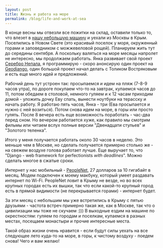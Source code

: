 ```yaml
---
layout: post
title: Жизнь и работа на море
permalink: /blog/life-and-work-at-sea
---
```

В конце весны мы отвезли все пожитки на склад, оставили только то, что влезет в [нашу небольшую машину](http://vorushin.livejournal.com/233194.html) и уехали из Москвы в Крым. Поселились в Новом Свете (это красивый поселок у моря, окруженный горами и заповедником с можжевеловой рощей). Планируем жить тут до середины сентября. А поскольку валяться на море месяцы напролет не интересно, мы продолжаем работать. Янка развивает свой проект [Серебро Непала](http://serebronepala.ru), я программирую - скоро анонсирую один проект на [Geodjango](http://geodjango.org), один большой проект начал делать с Толиком Востряковым и есть еще много идей и предложений.
<!--more-->

Рабочий день тут устроен так: просыпаемся и идем на пляж (7-8-9 часов утра), по дороге покупаем что-то на завтрак, купаемся часов до 11, потом обедаем в столовой, немного гуляем и к 12 часам приходим домой - уложить дочку Еву спать, вынести ноутбуки на терасску и начать работу. Я работаю пять часов, Янка - три (Ева просыпается и нужно с ней возиться). Потом снова идем на море, в горы или просто гулять. После 8 вечера есть еще возможность поработать - час-два перед сном. Но вечером работается хуже, как правило мы смотрим фильмы или читаем вслух полные версии "Двенадцати стульев" и "Золотого теленка". 

Итого у меня получается работать около 30 часов в неделю. Это меньше чем в Москве, но сделать получается примерно столько же - на свежем воздухе голова работает лучше. Еще выручает то, что "Django - web framework for perfectionists *with deadlines*". Можно сделать многое в сжатые сроки.

Интернет у нас мобильный - [PeopleNet](http://people.net.ua), 27 долларов за 10 гигабайт в месяц. Модем подключен к моему макбуку, который умеет раздавать интернет по Wi-Fi. PeopleNet ловит в Крыму не везде, но во всех крупных городах есть их вышки, так что если какой-то крупный город есть в прямой видимости (не перекрывается горами) - интернет будет.

За эти месяц с небольшим мы уже встретились в Крыму с пятью друзьями - частота встреч примерно такая же, как в Москве, так что о цивилизации мы тоже не скучаем :))) В выходные ездим на машине по окрестностям: гуляем по городам и поселкам, купаемся в разных местах, посещаем монастыри и прочие интересные места.

Такой образ жизни очень нравится - если будут силы уехать на все следующее лето куда-то на море, в горы, к чистому воздуху - поедем снова! Чего и вам желаю!